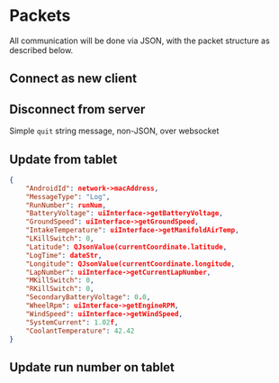 # Packets

All communication will be done via JSON, with the packet structure as described
below.

## Connect as new client

## Disconnect from server

Simple `quit` string message, non-JSON, over websocket

## Update from tablet

```json
{
    "AndroidId": network->macAddress,
    "MessageType": "Log",
    "RunNumber": runNum,
    "BatteryVoltage": uiInterface->getBatteryVoltage,
    "GroundSpeed": uiInterface->getGroundSpeed,
    "IntakeTemperature": uiInterface->getManifoldAirTemp,
    "LKillSwitch": 0,
    "Latitude": QJsonValue(currentCoordinate.latitude,
    "LogTime": dateStr,
    "Longitude": QJsonValue(currentCoordinate.longitude,
    "LapNumber": uiInterface->getCurrentLapNumber,
    "MKillSwitch": 0,
    "RKillSwitch": 0,
    "SecondaryBatteryVoltage": 0.0,
    "WheelRpm": uiInterface->getEngineRPM,
    "WindSpeed": uiInterface->getWindSpeed,
    "SystemCurrent": 1.02f,
    "CoolantTemperature": 42.42
}
```

## Update run number on tablet

```json
```